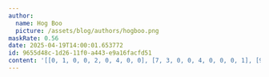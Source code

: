 ```yaml
---
author:
  name: Hog Boo
  picture: /assets/blog/authors/hogboo.png
maskRate: 0.56
date: 2025-04-19T14:00:01.653772
id: 9655d48c-1d26-11f0-a443-e9a16facfd51
content: '[[0, 1, 0, 0, 2, 0, 4, 0, 0], [7, 3, 0, 0, 4, 0, 0, 0, 1], [9, 0, 0, 0, 0, 8, 0, 0, 5], [0, 0, 1, 0, 0, 5, 0, 2, 0], [2, 0, 7, 0, 0, 3, 0, 0, 0], [4, 8, 0, 1, 6, 0, 0, 5, 7], [3, 6, 9, 0, 0, 4, 0, 0, 0], [5, 7, 0, 8, 9, 0, 0, 6, 4], [1, 4, 0, 0, 0, 0, 5, 0, 2]]'
---
```

